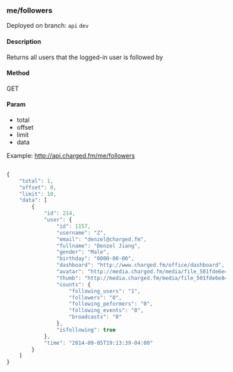 ### **me/followers**

Deployed on branch: `api` `dev`

#### **Description**

Returns all users that the logged-in user is followed by

#### **Method**

GET

#### **Param**

- total
- offset
- limit
- data

Example:
http://api.charged.fm/me/followers

```javascript

{
    "total": 1,
    "offset": 0,
    "limit": 10,
    "data": [
        {
            "id": 214,
            "user": {
                "id": 1157,
                "username": "Z",
                "email": "denzel@charged.fm",
                "fullname": "Denzel Jiang",
                "gender": "Male",
                "birthday": "0000-00-00",
                "dashboard": "http://www.charged.fm/office/dashboard",
                "avatar": "http://media.charged.fm/media/file_501fde6e4e7c2.jpg",
                "thumb": "http://media.charged.fm/media/file_501fde6e84eda.jpg",
                "counts": {
                    "following_users": "1",
                    "followers": "0",
                    "following_peformers": "0",
                    "following_events": "0",
                    "broadcasts": "0"
                },
                "isfollowing": true
            },
            "time": "2014-09-05T19:13:39-04:00"
        }
    ]
}
```

